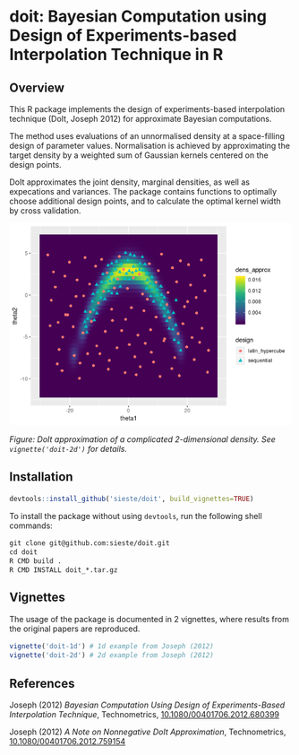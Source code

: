 # doit: Bayesian Computation using Design of Experiments-based Interpolation Technique in R

## Overview

This R package implements the design of experiments-based interpolation
technique (DoIt, Joseph 2012) for approximate Bayesian computations. 

The method uses evaluations of an unnormalised density at a space-filling
design of parameter values. Normalisation is achieved by approximating the
target density by a weighted sum of Gaussian kernels centered on the design
points. 

DoIt approximates the joint density, marginal densities, as well as expecations
and variances. The package contains functions to optimally choose additional
design points, and to calculate the optimal kernel width by cross validation.

![Example plot of 2d DoIt approximation](fig/doit-2d.png)

_Figure: DoIt approximation of a complicated 2-dimensional density. See `vignette('doit-2d')` for details._


## Installation

```r
devtools::install_github('sieste/doit', build_vignettes=TRUE)
```

To install the package without using `devtools`, run the following shell
commands:

```
git clone git@github.com:sieste/doit.git
cd doit
R CMD build .
R CMD INSTALL doit_*.tar.gz
```


## Vignettes

The usage of the package is documented in 2 vignettes, where results from the
original papers are reproduced.

```r
vignette('doit-1d') # 1d example from Joseph (2012)
vignette('doit-2d') # 2d example from Joseph (2012)
```


## References

Joseph (2012) _Bayesian Computation Using Design of Experiments-Based
Interpolation Technique_, Technometrics,
[10.1080/00401706.2012.680399](http://dx.doi.org/10.1080/00401706.2012.680399)

Joseph (2012) _A Note on Nonnegative DoIt Approximation_, Technometrics,
[10.1080/00401706.2012.759154](http://dx.doi.org/10.1080/00401706.2012.759154)



